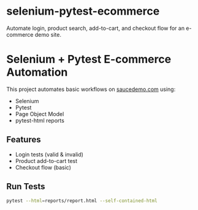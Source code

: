 # selenium-pytest-ecommerce
Automate login, product search, add-to-cart, and checkout flow for an e-commerce demo site.

# Selenium + Pytest E-commerce Automation

This project automates basic workflows on [saucedemo.com](https://www.saucedemo.com) using:
- Selenium
- Pytest
- Page Object Model
- pytest-html reports

## Features
- Login tests (valid & invalid)
- Product add-to-cart test
- Checkout flow (basic)

## Run Tests
```bash
pytest --html=reports/report.html --self-contained-html
